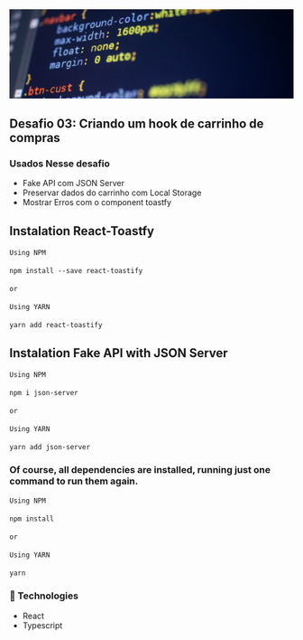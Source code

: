 <div align="center" id="top"> 
<img src="https://github.com/jnerydesigner/desafio-02-componentizando-a-aplica-o/blob/main/src/assets/bg.png" alt="Desafio 02: Componentizando sua aplicação" />
</div>

## Desafio 03: Criando um hook de carrinho de compras

### Usados Nesse desafio

* Fake API com JSON Server
* Preservar dados do carrinho com Local Storage
* Mostrar Erros com o component toastfy

## Instalation React-Toastfy

```
Using NPM

npm install --save react-toastify

or

Using YARN

yarn add react-toastify
```

## Instalation Fake API with JSON Server


```
Using NPM

npm i json-server

or

Using YARN

yarn add json-server
```

### Of course, all dependencies are installed, running just one command to run them again.

```
Using NPM

npm install

or

Using YARN

yarn
```

### :rocket: Technologies

* React
* Typescript

